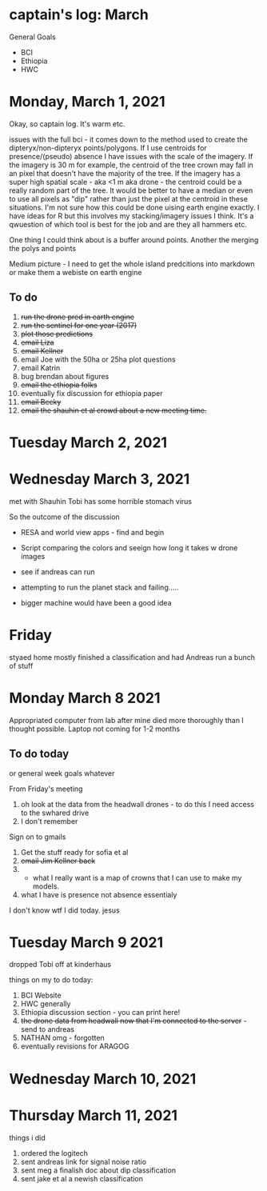# captain's log: March

General Goals 
- BCI
- Ethiopia
- HWC

# Monday, March 1, 2021

Okay, so captain log. It's warm etc. 

issues with the full bci - it comes down to the method used to create the dipteryx/non-dipteryx points/polygons. If I use centroids for presence/(pseudo) absence I have issues with the scale of the imagery. If the imagery is 30 m for example, the centroid of the tree crown may fall in an pixel that doesn't have the majority of the tree. If the imagery has a super high spatial scale - aka <1 m aka drone - the centroid could be a really random part of the tree. It would be better to have a median or even to use all pixels as "dip" rather than just the pixel at the centroid in these situations. I'm not sure how this could be done uising earth engine exactly. I have ideas for R but this involves my stacking/imagery issues I think. It's a qwuestion of which tool is best for the job and are they all hammers etc. 

One thing I could think about is a buffer around points. Another the merging the polys and points 

Medium picture - I need to get the whole island predcitions into markdown or make them a webiste on earth engine 

## To do
1. ~~run the drone pred in earth engine~~ 
2. ~~run the sentinel for one year (2017)~~
3. ~~plot those predictions~~ 
4. ~~email Liza~~
5. ~~email Kellner~~
6. email Joe with the 50ha or 25ha plot questions
7. email Katrin 
8. bug brendan about figures
9. ~~email the ethiopia folks~~
10. eventually fix discussion for ethiopia paper
11. ~~email Becky~~
12. ~~email the shauhin et al crowd about a new meeting time.~~ 

# Tuesday March 2, 2021


# Wednesday March 3, 2021 

met with Shauhin
Tobi has some horrible stomach virus

So the outcome of the discussion 
- RESA and world view apps - find and begin
- Script comparing the colors and seeign how long it takes w drone images 
- see if andreas can run 

- attempting to run the planet stack and failing..... 
- bigger machine would have been a good idea 

# Friday 

styaed home mostly finished a classification and had Andreas run a bunch of stuff 


# Monday March 8 2021

Appropriated computer from lab after mine died more thoroughly than I thought possible. Laptop not coming for 1-2 months  

## To do today
or general week goals whatever

From Friday's meeting
1. oh look at the data from the headwall drones - to do this I need access to the swhared drive  
2. I don't remember

Sign on to gmails 
1. Get the stuff ready for sofia et al 
2. ~~email Jim Kellner back~~ 
3. - what I really want is a map of crowns that I can use to make my models. 
4. what I have is presence not absence essentialy  

I don't know wtf I did today. jesus 

# Tuesday March 9 2021

dropped Tobi off at kinderhaus 

things on my to do today: 
1. BCI Website 
2. HWC generally 
3. Ethiopia discussion section - you can print here! 
4. ~~the drone data from headwall now that I'm connected to the server~~ - send to andreas 
5. NATHAN omg - forgotten
6. eventually revisions for ARAGOG

# Wednesday March 10, 2021

# Thursday March 11, 2021 
things i did
1. ordered the logitech 
2. sent andreas link for signal noise ratio
3. sent meg a finalish doc about dip classification
4. sent jake et al a newish classification 
